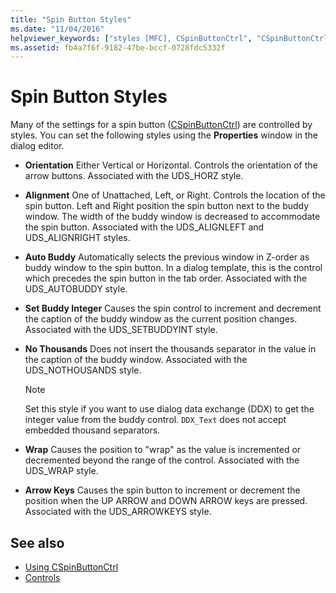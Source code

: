 ```yaml
---
title: "Spin Button Styles"
ms.date: "11/04/2016"
helpviewer_keywords: ["styles [MFC], CSpinButtonCtrl", "CSpinButtonCtrl class [MFC], styles", "styles [MFC], spin button control", "spin button control, styles"]
ms.assetid: fb4a7f6f-9182-47be-bccf-0728fdc5332f
---
```

# Spin Button Styles

Many of the settings for a spin button ([CSpinButtonCtrl](../mfc/reference/cspinbuttonctrl-class.md)) are controlled by styles. You can set the following styles using the **Properties** window in the dialog editor.

- **Orientation** Either Vertical or Horizontal. Controls the orientation of the arrow buttons. Associated with the UDS_HORZ style.

- **Alignment** One of Unattached, Left, or Right. Controls the location of the spin button. Left and Right position the spin button next to the buddy window. The width of the buddy window is decreased to accommodate the spin button. Associated with the UDS_ALIGNLEFT and UDS_ALIGNRIGHT styles.

- **Auto Buddy** Automatically selects the previous window in Z-order as buddy window to the spin button. In a dialog template, this is the control which precedes the spin button in the tab order. Associated with the UDS_AUTOBUDDY style.

- **Set Buddy Integer** Causes the spin control to increment and decrement the caption of the buddy window as the current position changes. Associated with the UDS_SETBUDDYINT style.

- **No Thousands** Does not insert the thousands separator in the value in the caption of the buddy window. Associated with the UDS_NOTHOUSANDS style.

    > [!NOTE]
    >  Set this style if you want to use dialog data exchange (DDX) to get the integer value from the buddy control. `DDX_Text` does not accept embedded thousand separators.

- **Wrap** Causes the position to "wrap" as the value is incremented or decremented beyond the range of the control. Associated with the UDS_WRAP style.

- **Arrow Keys** Causes the spin button to increment or decrement the position when the UP ARROW and DOWN ARROW keys are pressed. Associated with the UDS_ARROWKEYS style.

## See also

- [Using CSpinButtonCtrl](../mfc/using-cspinbuttonctrl.md)
- [Controls](../mfc/controls-mfc.md)
